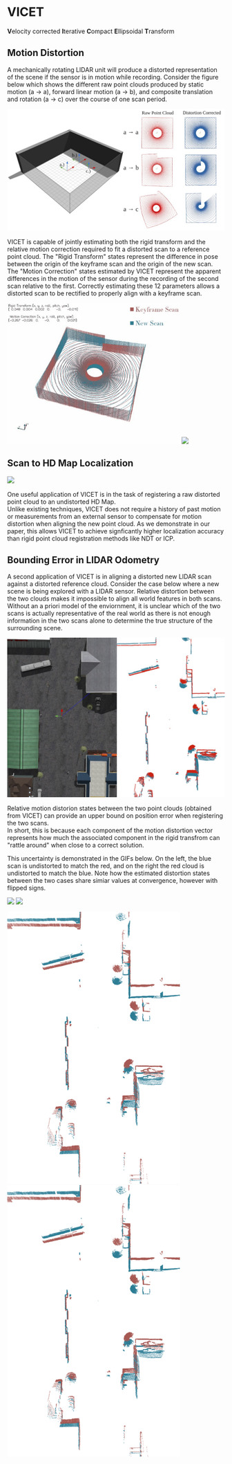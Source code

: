# VICET
**V**elocity corrected **I**terative **C**ompact **E**llipsoidal **T**ransform

## Motion Distortion

A mechanically rotating LIDAR unit will produce a distorted representation of the scene if the sensor is in motion while recording. 
Consider the figure below which shows the different raw point clouds produced by static motion (a → a), forward linear motion (a → b), 
and composite translation and rotation (a → c) over the course of one scan period.   

![](https://github.com/mcdermatt/VICET/blob/main/wideFig1.jpg)

VICET is capable of jointly estimating both the rigid transform and the relative motion correction required to fit a distorted scan to a reference point cloud. 
The "Rigid Transform" states represent the difference in pose between the origin of the keyframe scan and the origin of the new scan. 
The "Motion Correction" states estimated by VICET represent the apparent differences in the motion of the sensor during the recording of the second scan relative to the first. 
Correctly estimating these 12 parameters allows a distorted scan to be rectified to properly align with a keyframe scan.

<p float="left">
  <img src="/transOnlyBox.gif" width="400" />
  <img src="/transAndRotateBoxV2.gif" width="400" /> 
</p>

## Scan to HD Map Localization

![](https://github.com/mcdermatt/VICET/blob/main/scan2map1.gif)

One useful application of VICET is in the task of registering a raw distorted point cloud to an undistorted HD Map.   
Unlike existing techniques, VICET does not require a history of past motion or measurements from an external sensor to compensate for motion distortion when aligning the new point cloud.
As we demonstrate in our paper, this allows VICET to achieve signficantly higher localization accuracy than rigid point cloud registration methods like NDT or ICP.  

## Bounding Error in LIDAR Odometry

A second application of VICET is in aligning a distorted new LIDAR scan against a distorted reference cloud.
Consider the case below where a new scene is being explored with a LIDAR sensor. Relative distortion between the two clouds makes it impossible to align all world features in both scans.
Without an a priori model of the enviornment, it is unclear which of the two scans is actually representative of the real world as there is not enough information in the two scans alone to determine the true structure of the surrounding scene.

![](https://github.com/mcdermatt/VICET/blob/main/combinedDistortionMatchNoGround.jpg)

Relative motion distorion states between the two point clouds (obtained from VICET) can provide an upper bound on position error when registering the two scans.    
In short, this is because each component of the motion distortion vector represents how much the associated component in the rigid transfrom can "rattle around" when close to a correct solution.   

This uncertainty is demonstrated in the GIFs below. On the left, the blue scan is undistorted to match the red, and on the right the red cloud is undistorted to match the blue.
Note how the estimated distortion states between the two cases share simiar values at convergence, however with flipped signs.

<p float="left">
  <img src="/blueToRed.gif" width="400" />
  <img src="/redToBlue.gif" width="400" /> 
</p>

<p float="left">
  <img src="/blueToRedCropped.gif" width="400" />
  <img src="/redToBlueCropped.gif" width="400" /> 
</p>
